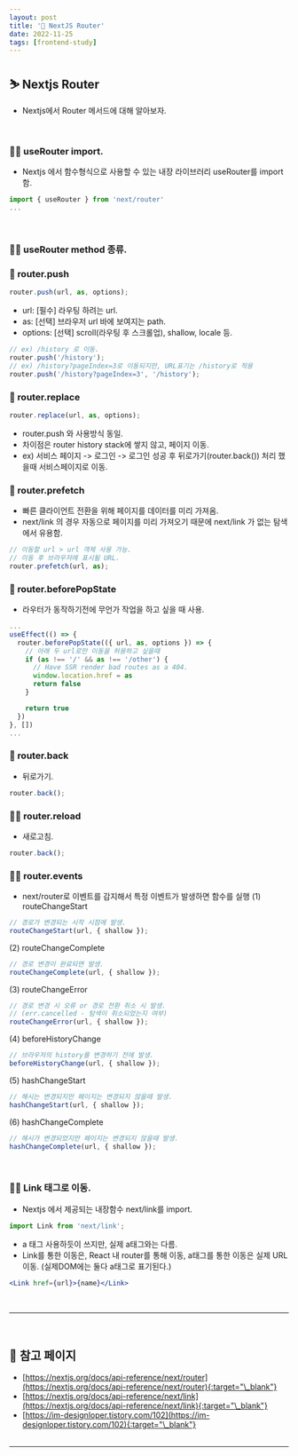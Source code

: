 ```yaml
---
layout: post
title: '🛝 NextJS Router'
date: 2022-11-25
tags: [frontend-study]
---
```


## ⛷ Nextjs Router

- Nextjs에서 Router 메서드에 대해 알아보자.

<br/>

### ☝🏻 useRouter import.

- Nextjs 에서 함수형식으로 사용할 수 있는 내장 라이브러리 useRouter를 import 함.

```jsx
import { useRouter } from 'next/router'
...
```

<br/>

### ✌🏻 useRouter method 종류.

### 👶 router.push

```jsx
router.push(url, as, options);
```

- url: [필수] 라우팅 하려는 url.
- as: [선택] 브라우저 url 바에 보여지는 path.
- options: [선택] scroll(라우팅 후 스크롤업), shallow, locale 등.

```jsx
// ex) /history 로 이동.
router.push('/history');
// ex) /history?pageIndex=3로 이동되지만, URL표기는 /history로 적용
router.push('/history?pageIndex=3', '/history');
```

### 👧 router.replace

```jsx
router.replace(url, as, options);
```

- router.push 와 사용방식 동일.
- 차이점은 router history stack에 쌓지 않고, 페이지 이동.
- ex) 서비스 페이지 -> 로그인 -> 로그인 성공 후 뒤로가기(router.back()) 처리 했을때 서비스페이지로 이동.

### 🧒 router.prefetch

- 빠른 클라이언트 전환을 위해 페이지를 데이터를 미리 가져옴.
- next/link 의 경우 자동으로 페이지를 미리 가져오기 때문에 next/link 가 없는 탐색에서 유용함.

```jsx
// 이동할 url > url 객체 사용 가능.
// 이동 후 브라우저에 표시될 URL.
router.prefetch(url, as);
```

### 👩 router.beforePopState

- 라우터가 동작하기전에 무언가 작업을 하고 싶을 때 사용.

```jsx
...
useEffect(() => {
  router.beforePopState(({ url, as, options }) => {
    // 아래 두 url로만 이동을 허용하고 싶을때
    if (as !== '/' && as !== '/other') {
      // Have SSR render bad routes as a 404.
      window.location.href = as
      return false
    }

    return true
  })
}, [])
...
```

### 🧑 router.back

- 뒤로가기.

```jsx
router.back();
```

### 👩‍🦱 router.reload

- 새로고침.

```jsx
router.back();
```

### 🧑‍🦱 router.events

- next/router로 이벤트를 감지해서 특정 이벤트가 발생하면 함수를 실행
  (1) routeChangeStart

```jsx
// 경로가 변경되는 시작 시점에 발생.
routeChangeStart(url, { shallow });
```

(2) routeChangeComplete

```jsx
// 경로 변경이 완료되면 발생.
routeChangeComplete(url, { shallow });
```

(3) routeChangeError

```jsx
// 경로 변경 시 오류 or 경로 전환 취소 시 발생.
// (err.cancelled - 탐색이 취소되었는지 여부)
routeChangeError(url, { shallow });
```

(4) beforeHistoryChange

```jsx
// 브라우저의 history를 변경하기 전에 발생.
beforeHistoryChange(url, { shallow });
```

(5) hashChangeStart

```jsx
// 해시는 변경되지만 페이지는 변경되지 않을때 발생.
hashChangeStart(url, { shallow });
```

(6) hashChangeComplete

```jsx
// 해시가 변경되었지만 페이지는 변경되지 않을때 발생.
hashChangeComplete(url, { shallow });
```

<br/>

### 🤟🏻 Link 태그로 이동.

- Nextjs 에서 제공되는 내장함수 next/link를 import.

```jsx
import Link from 'next/link';
```

- a 태그 사용하듯이 쓰지만, 실제 a태그와는 다름.
- Link를 통한 이동은, React 내 router를 통해 이동, a태그를 통한 이동은 실제 URL 이동. (실제DOM에는 둘다 a태그로 표기된다.)

```jsx
<Link href={url}>{name}</Link>
```

<br/>

---

<br/>

## 🎫 참고 페이지

- [https://nextjs.org/docs/api-reference/next/router](https://nextjs.org/docs/api-reference/next/router){:target="\_blank"}
- [https://nextjs.org/docs/api-reference/next/link](https://nextjs.org/docs/api-reference/next/link){:target="\_blank"}
- [https://im-designloper.tistory.com/102](https://im-designloper.tistory.com/102){:target="\_blank"}
  <br/><br/>

---
